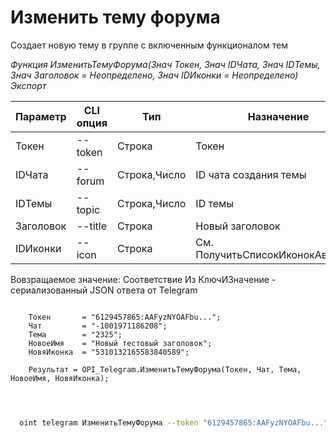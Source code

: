 ﻿---
sidebar_position: 3
---

# Изменить тему форума
 Создает новую тему в группе с включенным функционалом тем


*Функция ИзменитьТемуФорума(Знач Токен, Знач IDЧата, Знач IDТемы, Знач Заголовок = Неопределено, Знач IDИконки = Неопределено) Экспорт*

  | Параметр | CLI опция | Тип | Назначение |
  |-|-|-|-|
  | Токен | --token | Строка | Токен |
  | IDЧата | --forum | Строка,Число | ID чата создания темы |
  | IDТемы | --topic | Строка,Число | ID темы |
  | Заголовок | --title | Строка | Новый заголовок |
  | IDИконки | --icon | Строка | См. ПолучитьСписокИконокАватаров |

  
  Вовзращаемое значение:   Соответствие Из КлючИЗначение - сериализованный JSON ответа от Telegram

```bsl title="Пример кода"
	
    Токен       = "6129457865:AAFyzNYOAFbu...";
    Чат         = "-1001971186208";
    Тема        = "2325";
    НовоеИмя    = "Новый тестовый заголовок";
    НовяИконка  = "5310132165583840589";

    Результат = OPI_Telegram.ИзменитьТемуФорума(Токен, Чат, Тема, НовоеИмя, НовяИконка);

	
```

```sh title="Пример команд CLI"
    
  oint telegram ИзменитьТемуФорума --token "6129457865:AAFyzNYOAFbu..." --forum %forum% --topic %topic% --title %title% --icon %icon%

```


```json title="Результат"



```

